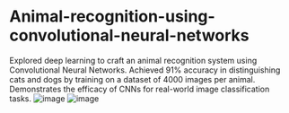 # Animal-recognition-using-convolutional-neural-networks
Explored deep learning to craft an animal recognition system using Convolutional Neural Networks. Achieved 91% accuracy in distinguishing cats and dogs by training on a dataset of 4000 images per animal. Demonstrates the efficacy of CNNs for real-world image classification tasks.
![image](https://github.com/abubakr1934/Animal-recognition-using-convolutional-neural-networks/assets/115393179/48f65d4d-0bda-4ef0-89e3-892d414025d4)
![image](https://github.com/abubakr1934/Animal-recognition-using-convolutional-neural-networks/assets/115393179/d74f9f6e-caf4-4734-837e-ca6cba516460)
